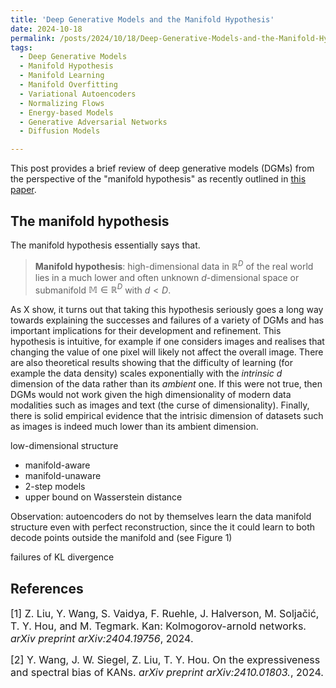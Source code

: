 ```yaml
---
title: 'Deep Generative Models and the Manifold Hypothesis'
date: 2024-10-18
permalink: /posts/2024/10/18/Deep-Generative-Models-and-the-Manifold-Hypothesis/
tags:
  - Deep Generative Models
  - Manifold Hypothesis
  - Manifold Learning
  - Manifold Overfitting
  - Variational Autoencoders
  - Normalizing Flows
  - Energy-based Models
  - Generative Adversarial Networks
  - Diffusion Models

---
```


This post provides a brief review of deep generative models (DGMs) from the perspective of the "manifold hypothesis" as
recently outlined in [this paper](). 

## The manifold hypothesis
The manifold hypothesis essentially says that.

> **Manifold hypothesis**: high-dimensional data in $\mathbb{R}^{D}$ of the real world lies in a much lower and often 
> unknown $d$-dimensional space or submanifold $\mathbb{M} \in \mathbb{R}^{D}$ with $d < D$.

As X show, it turns out that taking this hypothesis seriously goes a long way towards explaining the successes and failures
of a variety of DGMs and has important implications for their development and refinement. This hypothesis is intuitive,
for example if one considers images and realises that changing the value of one pixel will likely not affect the overall
image. There are also theoretical results showing that the difficulty of learning (for example the data density) scales
exponentially with the *intrinsic* $d$ dimension of the data rather than its *ambient* one. If this were not true, then
DGMs would not work given the high dimensionality of modern data modalities such as images and text (the curse of 
dimensionality). Finally, there is solid empirical evidence that the intrisic dimension of datasets such as images is 
indeed much lower than its ambient dimension.

low-dimensional structure

* manifold-aware
* manifold-unaware
* 2-step models
* upper bound on Wasserstein distance


Observation: autoencoders do not by themselves learn the data manifold structure even with perfect reconstruction, since
the it could learn to both decode points outside the manifold and (see Figure 1)

failures of KL divergence




## References

<p> <font size="3"> <a id="1">[1]</a> 
Z. Liu, Y. Wang, S. Vaidya, F. Ruehle, J. Halverson, M. Soljačić, T. Y. Hou, and M. Tegmark. Kan: Kolmogorov-arnold networks. <i>arXiv preprint arXiv:2404.19756</i>, 2024.</font> </p>

<p> <font size="3"> <a id="2">[2]</a> 
Y. Wang, J. W. Siegel, Z. Liu, T. Y. Hou. On the expressiveness and spectral bias of KANs. <i>arXiv preprint arXiv:2410.01803.</i>, 2024.</font> </p>
